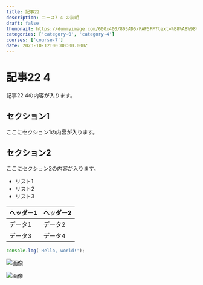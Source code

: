 ```yaml
---
title: 記事22
description: コース7 4 の説明
draft: false
thumbnail: https://dummyimage.com/600x400/805AD5/FAF5FF?text=%E8%A8%98%E4%BA%8B22
categories: ['category-0', 'category-4']
courses: ['course-7']
date: 2023-10-12T00:00:00.000Z
---
```


# 記事22 4

記事22 4の内容が入ります。

## セクション1
ここにセクション1の内容が入ります。

## セクション2
ここにセクション2の内容が入ります。

- リスト1
- リスト2
- リスト3

| ヘッダー1 | ヘッダー2 |
| --------- | --------- |
| データ1   | データ2   |
| データ3   | データ4   |

```javascript
console.log('Hello, world!');
```


![画像](https://dummyimage.com/320x180/2D3748/F5F7FA?text=%E8%A8%98%E4%BA%8B22+4)

![画像](https://dummyimage.com/640x360/1A202C/EDF2F7?text=%E8%A8%98%E4%BA%8B22+4)